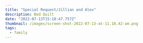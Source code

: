 ```yaml
---
title: "Special Request/Jillian and Alex"
description: Bed Quilt
date: "2022-07-13T15:18:47.757Z"
thumbnail: /images/screen-shot-2022-07-13-at-11.18.42-am.png
tags:
  - family
---
```

